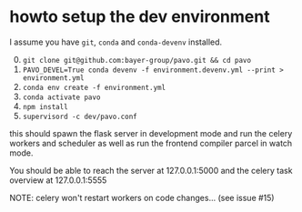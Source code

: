 # howto setup the dev environment

I assume you have `git`, `conda` and `conda-devenv` installed.

0. `git clone git@github.com:bayer-group/pavo.git && cd pavo`
1. `PAVO_DEVEL=True conda devenv -f environment.devenv.yml --print > environment.yml`
2. `conda env create -f environment.yml`
3. `conda activate pavo`
4. `npm install`
5. `supervisord -c dev/pavo.conf`

this should spawn the flask server in development mode and run the celery
workers and scheduler as well as run the frontend compiler parcel in watch mode.

You should be able to reach the server at 127.0.0.1:5000 and the celery task
overview at 127.0.0.1:5555

NOTE: celery won't restart workers on code changes... (see issue #15)
